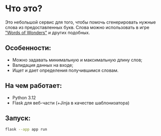 # Что это?
Это небольшой сервис для того, чтобы помочь сгенерировать нужные слова из предоставленных букв. Слова можно использовать в игре ["Words of Wonders"](https://play.google.com/store/apps/details?id=com.fugo.wow) и других подобных.


## Особенности:
- Можно задавать минимальную и максимальную длину слов;
- Валидация данных на входе;
- Ищет и дает определения получившимся словам.

## На чем работает:
- Python 3.12
- Flask для веб-части (+Jinja в качестве шаблонизатора)


## Запуск:
```sh
flask --app app run
```
